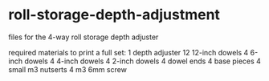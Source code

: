 # roll-storage-depth-adjustment
files for the 4-way roll storage depth adjuster

required materials to print a full set:
1 depth adjuster
12 12-inch dowels
4 6-inch dowels
4 4-inch dowels
4 2-inch dowels
4 dowel ends
4 base pieces
4 small m3 nutserts
4 m3 6mm screw
